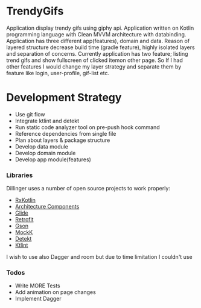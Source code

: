# TrendyGifs

Application display trendy gifs using giphy api. Application written on Kotlin programming language with Clean MVVM architecture with databinding. Application has three different app(features), domain and data. Reason of layered structure decrease build time (gradle feature), highly isolated layers and separation of concerns. Currently application has two feature; listing trend gifs and show fullscreen of clicked itemon other page. So If I had other features I would change my layer strategy and separate them by feature like login, user-profile, gif-list etc. 

# Development Strategy

  - Use git flow
  - Integrate ktlint and detekt
  - Run static code analyzer tool on pre-push hook command
  - Reference dependencies from single file
  - Plan about layers & package structure
  - Develop data module
  - Develop domain module
  - Develop app module(features)
  
### Libraries

Dillinger uses a number of open source projects to work properly:

* [RxKotlin](https://github.com/ReactiveX/RxKotlin)
* [Architecture Components](https://developer.android.com/jetpack)
* [Glide](https://github.com/bumptech/glide)
* [Retrofit](https://square.github.io/retrofit/)
* [Gson](https://github.com/google/gson)
* [MockK](https://mockk.io)
* [Detekt](https://github.com/arturbosch/detekt)
* [Ktlint](https://github.com/shyiko/ktlint)

I wish to use also Dagger and room  but due to time limitation I couldn't use

### Todos

 - Write MORE Tests
 - Add animation on page changes
 - Implement Dagger
